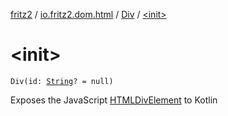 [fritz2](../../index.md) / [io.fritz2.dom.html](../index.md) / [Div](index.md) / [&lt;init&gt;](./-init-.md)

# &lt;init&gt;

`Div(id: `[`String`](https://kotlinlang.org/api/latest/jvm/stdlib/kotlin/-string/index.html)`? = null)`

Exposes the JavaScript [HTMLDivElement](https://developer.mozilla.org/en/docs/Web/API/HTMLDivElement) to Kotlin

